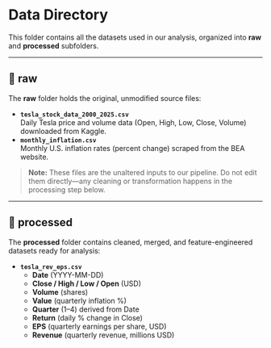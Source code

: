 # Data Directory

This folder contains all the datasets used in our analysis, organized into **raw** and **processed** subfolders.

---

## 📂 raw

The **raw** folder holds the original, unmodified source files:

- **`tesla_stock_data_2000_2025.csv`**  
  Daily Tesla price and volume data (Open, High, Low, Close, Volume) downloaded from Kaggle.  
- **`monthly_inflation.csv`**  
  Monthly U.S. inflation rates (percent change) scraped from the BEA website.

> **Note:** These files are the unaltered inputs to our pipeline. Do not edit them directly—any cleaning or transformation happens in the processing step below.

---

## 📂 processed

The **processed** folder contains cleaned, merged, and feature-engineered datasets ready for analysis:

- **`tesla_rev_eps.csv`**  
  - **Date** (YYYY-MM-DD)  
  - **Close / High / Low / Open** (USD)  
  - **Volume** (shares)  
  - **Value** (quarterly inflation %)  
  - **Quarter** (1–4) derived from Date  
  - **Return** (daily % change in Close)  
  - **EPS** (quarterly earnings per share, USD)  
  - **Revenue** (quarterly revenue, millions USD)
